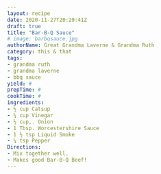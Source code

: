 ```yaml
--- 
layout: recipe 
date: 2020-11-27T20:29:41Z 
draft: true 
title: "Bar-B-Q Sauce" 
# image: barbqsauce.jpg 
authorName: Great Grandma Laverne & Grandma Ruth 
category: this & that 
tags: 
- grandma ruth 
- grandma laverne 
- bbq sauce 
yield: # 
prepTime: # 
cookTime: # 
ingredients: 
- ½ cup Catsup 
- ¼ cup Vinegar 
- ½ cup,. Onion 
- 1 Tbsp. Worcestershire Sauce 
- 1 ½ tsp Liquid Smoke 
- ¼ tsp Pepper 
Directions: 
- Mix together well. 
- Makes good Bar-B-Q Beef! 
---
```

